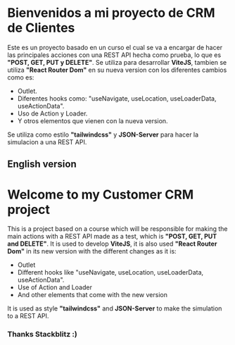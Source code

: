 # Bienvenidos a mi proyecto de CRM de Clientes

Este es un proyecto basado en un curso el cual se va a encargar de hacer las principales acciones con una REST API hecha como prueba, lo que es **"POST, GET, PUT y DELETE"**. Se utiliza para desarrollar **ViteJS**, tambien se utiliza **"React Router Dom"** en su nueva version con los diferentes cambios como es:

- Outlet.
- Diferentes hooks como: "useNavigate, useLocation, useLoaderData, useActionData".
- Uso de Action y Loader.
- Y otros elementos que vienen con la nueva version.

Se utiliza como estilo **"tailwindcss"** y **JSON-Server** para hacer la simulacion a una REST API.

## English version

# Welcome to my Customer CRM project

This is a project based on a course which will be responsible for making the main actions with a REST API made as a test, which is **"POST, GET, PUT and DELETE"**. It is used to develop **ViteJS**, it is also used **"React Router Dom"** in its new version with the different changes as it is:

- Outlet
- Different hooks like "useNavigate, useLocation, useLoaderData, useActionData".
- Use of Action and Loader
- And other elements that come with the new version

It is used as style **"tailwindcss"** and **JSON-Server** to make the simulation to a REST API.

### Thanks Stackblitz :)
